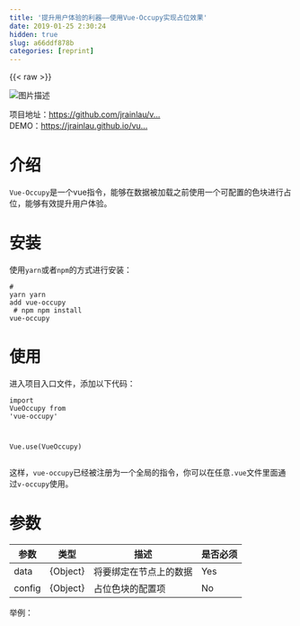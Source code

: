 ```yaml
---
title: '提升用户体验的利器——使用Vue-Occupy实现占位效果' 
date: 2019-01-25 2:30:24
hidden: true
slug: a66ddf878b
categories: [reprint]
---
```


{{< raw >}}

                    
<p><span class="img-wrap"><img data-src="/img/bVJSeN?w=320&amp;h=292" src="https://static.alili.tech/img/bVJSeN?w=320&amp;h=292" alt="图片描述" title="图片描述" style="cursor: pointer; display: inline;"></span></p>
<p>项目地址：<a href="https://github.com/jrainlau/vue-occupy" rel="nofollow noreferrer" target="_blank">https://github.com/jrainlau/v...</a><br>DEMO：<a href="https://jrainlau.github.io/vue-occupy/" rel="nofollow noreferrer" target="_blank">https://jrainlau.github.io/vu...</a></p>
<h1 id="articleHeader0">介绍</h1>
<p><code>Vue-Occupy</code>是一个vue指令，能够在数据被加载之前使用一个可配置的色块进行占位，能够有效提升用户体验。</p>
<h1 id="articleHeader1">安装</h1>
<p>使用<code>yarn</code>或者<code>npm</code>的方式进行安装：</p>
<div class="widget-codetool" style="display:none;">
      <div class="widget-codetool--inner">
      <span class="selectCode code-tool" data-toggle="tooltip" data-placement="top" title="" data-original-title="全选"></span>
      <span type="button" class="copyCode code-tool" data-toggle="tooltip" data-placement="top" data-clipboard-text="# yarn
yarn add vue-occupy

# npm
npm install vue-occupy" title="" data-original-title="复制"></span>
      <span type="button" class="saveToNote code-tool" data-toggle="tooltip" data-placement="top" title="" data-original-title="放进笔记"></span>
      </div>
      </div><pre class="hljs dockerfile"><code><span class="hljs-comment"># yarn</span>
yarn <span class="hljs-keyword">add</span><span class="bash"> vue-occupy
</span>
<span class="hljs-comment"># npm</span>
npm install vue-occupy</code></pre>
<h1 id="articleHeader2">使用</h1>
<p>进入项目入口文件，添加以下代码：</p>
<div class="widget-codetool" style="display:none;">
      <div class="widget-codetool--inner">
      <span class="selectCode code-tool" data-toggle="tooltip" data-placement="top" title="" data-original-title="全选"></span>
      <span type="button" class="copyCode code-tool" data-toggle="tooltip" data-placement="top" data-clipboard-text="import VueOccupy from 'vue-occupy'

Vue.use(VueOccupy)" title="" data-original-title="复制"></span>
      <span type="button" class="saveToNote code-tool" data-toggle="tooltip" data-placement="top" title="" data-original-title="放进笔记"></span>
      </div>
      </div><pre class="hljs clean"><code><span class="hljs-keyword">import</span> VueOccupy <span class="hljs-keyword">from</span> <span class="hljs-string">'vue-occupy'</span>

Vue.use(VueOccupy)</code></pre>
<p>这样，<code>vue-occupy</code>已经被注册为一个全局的指令，你可以在任意<code>.vue</code>文件里面通过<code>v-occupy</code>使用。</p>
<h1 id="articleHeader3">参数</h1>
<table>
<thead><tr>
<th>参数</th>
<th>类型</th>
<th>描述</th>
<th>是否必须</th>
</tr></thead>
<tbody>
<tr>
<td>data</td>
<td>{Object}</td>
<td>将要绑定在节点上的数据</td>
<td>Yes</td>
</tr>
<tr>
<td>config</td>
<td>{Object}</td>
<td>占位色块的配置项</td>
<td>No</td>
</tr>
</tbody>
</table>
<p>举例：</p>
<div class="widget-codetool" style="display:none;">
      <div class="widget-codetool--inner">
      <span class="selectCode code-tool" data-toggle="tooltip" data-placement="top" title="" data-original-title="全选"></span>
      <span type="button" class="copyCode code-tool" data-toggle="tooltip" data-placement="top" data-clipboard-text="<template>
  <div id=&quot;app&quot; style=&quot;width:200px;height:50px;&quot;>
    <div v-occupy=&quot;{ data: content, config }&quot;></div>
  </div>
</template>

<script>
export default {
  data () {
    return {
      content: '',
      config: {
        width: '200px',
        height: '18px',
        background: '#ddd'
      }
    }
  },
  mounted () {
    fetch(url).then((result) => {
      this.content = result
    })
  }
}
</script>" title="" data-original-title="复制"></span>
      <span type="button" class="saveToNote code-tool" data-toggle="tooltip" data-placement="top" title="" data-original-title="放进笔记"></span>
      </div>
      </div><pre class="hljs xml"><code><span class="hljs-tag">&lt;<span class="hljs-name">template</span>&gt;</span>
  <span class="hljs-tag">&lt;<span class="hljs-name">div</span> <span class="hljs-attr">id</span>=<span class="hljs-string">"app"</span> <span class="hljs-attr">style</span>=<span class="hljs-string">"width:200px;height:50px;"</span>&gt;</span>
    <span class="hljs-tag">&lt;<span class="hljs-name">div</span> <span class="hljs-attr">v-occupy</span>=<span class="hljs-string">"{ data: content, config }"</span>&gt;</span><span class="hljs-tag">&lt;/<span class="hljs-name">div</span>&gt;</span>
  <span class="hljs-tag">&lt;/<span class="hljs-name">div</span>&gt;</span>
<span class="hljs-tag">&lt;/<span class="hljs-name">template</span>&gt;</span>

<span class="hljs-tag">&lt;<span class="hljs-name">script</span>&gt;</span><span class="javascript">
<span class="hljs-keyword">export</span> <span class="hljs-keyword">default</span> {
  data () {
    <span class="hljs-keyword">return</span> {
      <span class="hljs-attr">content</span>: <span class="hljs-string">''</span>,
      <span class="hljs-attr">config</span>: {
        <span class="hljs-attr">width</span>: <span class="hljs-string">'200px'</span>,
        <span class="hljs-attr">height</span>: <span class="hljs-string">'18px'</span>,
        <span class="hljs-attr">background</span>: <span class="hljs-string">'#ddd'</span>
      }
    }
  },
  mounted () {
    fetch(url).then(<span class="hljs-function">(<span class="hljs-params">result</span>) =&gt;</span> {
      <span class="hljs-keyword">this</span>.content = result
    })
  }
}
</span><span class="hljs-tag">&lt;/<span class="hljs-name">script</span>&gt;</span></code></pre>
<p>在<code>fetch</code>方法返回数据之前，<code>&lt;div v-occupy="{ data: content, config }"&gt;&lt;/div&gt;</code>这个节点会被一个矩形色块所占据。当数据被成功返回后，色块将会被替换成<code>content</code>的内容。</p>
<p><strong>注意：</strong><code>vue-occupy</code>的默认配置项是这样的：</p>
<div class="widget-codetool" style="display:none;">
      <div class="widget-codetool--inner">
      <span class="selectCode code-tool" data-toggle="tooltip" data-placement="top" title="" data-original-title="全选"></span>
      <span type="button" class="copyCode code-tool" data-toggle="tooltip" data-placement="top" data-clipboard-text="{
  width: 100%; 
  height: 100%; 
  background: #eee
}" title="" data-original-title="复制"></span>
      <span type="button" class="saveToNote code-tool" data-toggle="tooltip" data-placement="top" title="" data-original-title="放进笔记"></span>
      </div>
      </div><pre class="hljs css"><code>{
  <span class="hljs-attribute">width</span>: <span class="hljs-number">100%</span>; 
  <span class="hljs-attribute">height</span>: <span class="hljs-number">100%</span>; 
  <span class="hljs-attribute">background</span>: <span class="hljs-number">#eee</span>
}</code></pre>
<p>经过<code>vue-occupy</code>处理的节点会变成下面这样：</p>
<div class="widget-codetool" style="display:none;">
      <div class="widget-codetool--inner">
      <span class="selectCode code-tool" data-toggle="tooltip" data-placement="top" title="" data-original-title="全选"></span>
      <span type="button" class="copyCode code-tool" data-toggle="tooltip" data-placement="top" data-clipboard-text="<div v-occupy=&quot;{ data: content, config }&quot;>
  <div style=&quot;width: 100%; height: 100%; background: #eee;></div>
</div>" title="" data-original-title="复制"></span>
      <span type="button" class="saveToNote code-tool" data-toggle="tooltip" data-placement="top" title="" data-original-title="放进笔记"></span>
      </div>
      </div><pre class="hljs apache"><code><span class="hljs-section">&lt;div v-occupy="{ data: content, config }"&gt;</span>
  <span class="hljs-section">&lt;div style="width: 100%; height: 100%; background: #eee;&gt;</span><span class="hljs-section">&lt;/div&gt;</span>
<span class="hljs-section">&lt;/div&gt;</span></code></pre>
<p>这意味着，你<strong>必须</strong>设置具体的<code>width</code>和<code>height</code>于你使用了<code>v-occupy</code>的节点，又或者你可以通过自定义配置项来覆盖默认的样式。</p>
<h1 id="articleHeader4">证书</h1>
<p>MIT</p>

                
{{< /raw >}}

# 版权声明
本文资源来源互联网，仅供学习研究使用，版权归该资源的合法拥有者所有，

本文仅用于学习、研究和交流目的。转载请注明出处、完整链接以及原作者。

原作者若认为本站侵犯了您的版权，请联系我们，我们会立即删除！

## 原文标题
提升用户体验的利器——使用Vue-Occupy实现占位效果

## 原文链接
[https://segmentfault.com/a/1190000008511102](https://segmentfault.com/a/1190000008511102)

